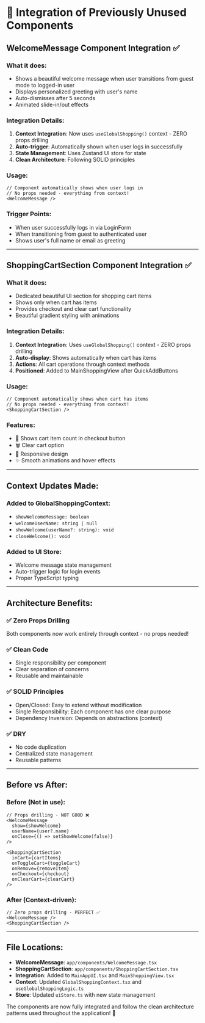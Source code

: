 # 🎉 Integration of Previously Unused Components

## WelcomeMessage Component Integration ✅

### What it does:
- Shows a beautiful welcome message when user transitions from guest mode to logged-in user
- Displays personalized greeting with user's name
- Auto-dismisses after 5 seconds
- Animated slide-in/out effects

### Integration Details:
1. **Context Integration**: Now uses `useGlobalShopping()` context - ZERO props drilling
2. **Auto-trigger**: Automatically shown when user logs in successfully
3. **State Management**: Uses Zustand UI store for state
4. **Clean Architecture**: Following SOLID principles

### Usage:
```tsx
// Component automatically shows when user logs in
// No props needed - everything from context!
<WelcomeMessage />
```

### Trigger Points:
- When user successfully logs in via LoginForm
- When transitioning from guest to authenticated user
- Shows user's full name or email as greeting

---

## ShoppingCartSection Component Integration ✅

### What it does:
- Dedicated beautiful UI section for shopping cart items
- Shows only when cart has items
- Provides checkout and clear cart functionality
- Beautiful gradient styling with animations

### Integration Details:
1. **Context Integration**: Uses `useGlobalShopping()` context - ZERO props drilling
2. **Auto-display**: Shows automatically when cart has items
3. **Actions**: All cart operations through context methods
4. **Positioned**: Added to MainShoppingView after QuickAddButtons

### Usage:
```tsx
// Component automatically shows when cart has items
// No props needed - everything from context!
<ShoppingCartSection />
```

### Features:
- 🛒 Shows cart item count in checkout button
- 🗑️ Clear cart option
- 📱 Responsive design
- ✨ Smooth animations and hover effects

---

## Context Updates Made:

### Added to GlobalShoppingContext:
- `showWelcomeMessage: boolean`
- `welcomeUserName: string | null`
- `showWelcome(userName?: string): void`
- `closeWelcome(): void`

### Added to UI Store:
- Welcome message state management
- Auto-trigger logic for login events
- Proper TypeScript typing

---

## Architecture Benefits:

### ✅ Zero Props Drilling
Both components now work entirely through context - no props needed!

### ✅ Clean Code
- Single responsibility per component
- Clear separation of concerns
- Reusable and maintainable

### ✅ SOLID Principles
- Open/Closed: Easy to extend without modification
- Single Responsibility: Each component has one clear purpose
- Dependency Inversion: Depends on abstractions (context)

### ✅ DRY
- No code duplication
- Centralized state management
- Reusable patterns

---

## Before vs After:

### Before (Not in use):
```tsx
// Props drilling - NOT GOOD ❌
<WelcomeMessage 
  show={showWelcome} 
  userName={user?.name} 
  onClose={() => setShowWelcome(false)} 
/>

<ShoppingCartSection 
  inCart={cartItems}
  onToggleCart={toggleCart}
  onRemove={removeItem}
  onCheckout={checkout}
  onClearCart={clearCart}
/>
```

### After (Context-driven):
```tsx
// Zero props drilling - PERFECT ✅
<WelcomeMessage />
<ShoppingCartSection />
```

---

## File Locations:

- **WelcomeMessage**: `app/components/WelcomeMessage.tsx`
- **ShoppingCartSection**: `app/components/ShoppingCartSection.tsx`
- **Integration**: Added to `MainAppUI.tsx` and `MainShoppingView.tsx`
- **Context**: Updated `GlobalShoppingContext.tsx` and `useGlobalShoppingLogic.ts`
- **Store**: Updated `uiStore.ts` with new state management

The components are now fully integrated and follow the clean architecture patterns used throughout the application! 🚀
